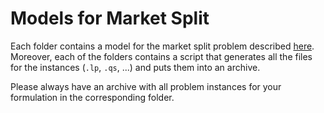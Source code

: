 # Models for Market Split

Each folder contains a model for the market split problem described [here](./../README.md).
Moreover, each of the folders contains a script that generates all the files for the instances (`.lp`, `.qs`, ...) and puts them into an archive. 

Please always have an archive with all problem instances for your formulation in the corresponding folder. 